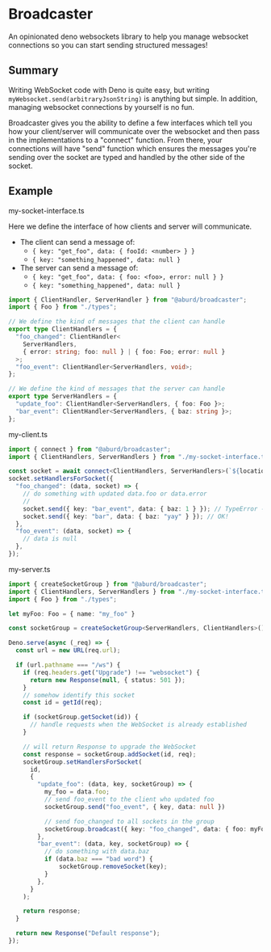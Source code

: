 # Broadcaster

An opinionated deno websockets library to help you manage websocket connections so you can start sending structured messages!

## Summary

Writing WebSocket code with Deno is quite easy, but writing `myWebsocket.send(arbitraryJsonString)` is anything but simple. In addition, managing websocket connections by yourself is no fun. 

Broadcaster gives you the ability to define a few interfaces which tell you how your client/server will communicate over the websocket and then pass in the implementations to a "connect" function. From there, your connections will have "send" function which ensures the messages you're sending over the socket are typed and handled by the other side of the socket.

## Example

my-socket-interface.ts

Here we define the interface of how clients and server will communicate.

- The client can send a message of:
  - `{ key: "get_foo", data: { fooId: <number> } }`
  - `{ key: "something_happened", data: null }`
- The server can send a message of:
  - `{ key: "get_foo", data: { foo: <foo>, error: null } }`
  - `{ key: "something_happened", data: null }`

```ts
import { ClientHandler, ServerHandler } from "@aburd/broadcaster";
import { Foo } from "./types";

// We define the kind of messages that the client can handle
export type ClientHandlers = {
  "foo_changed": ClientHandler<
    ServerHandlers,
    { error: string; foo: null } | { foo: Foo; error: null }
  >;
  "foo_event": ClientHandler<ServerHandlers, void>;
};

// We define the kind of messages that the server can handle
export type ServerHandlers = {
  "update_foo": ClientHandler<ServerHandlers, { foo: Foo }>;
  "bar_event": ClientHandler<ServerHandlers, { baz: string }>;
};
```

my-client.ts

```ts
import { connect } from "@aburd/broadcaster";
import { ClientHandlers, ServerHandlers } from "./my-socket-interface.ts";

const socket = await connect<ClientHandlers, ServerHandlers>(`${location.origin}/ws`);
socket.setHandlersForSocket({
  "foo_changed": (data, socket) => {
    // do something with updated data.foo or data.error
    //
    socket.send({ key: "bar_event", data: { baz: 1 } }); // TypeError - baz needs to be a string
    socket.send({ key: "bar", data: { baz: "yay" } }); // OK!
  },
  "foo_event": (data, socket) => {
    // data is null
  },
});
```

my-server.ts

```ts
import { createSocketGroup } from "@aburd/broadcaster";
import { ClientHandlers, ServerHandlers } from "./my-socket-interface.ts";
import { Foo } from "./types";

let myFoo: Foo = { name: "my_foo" }

const socketGroup = createSocketGroup<ServerHandlers, ClientHandlers>()

Deno.serve(async (_req) => {
  const url = new URL(req.url);

  if (url.pathname === "/ws") {
    if (req.headers.get("Upgrade") !== "websocket") {
      return new Response(null, { status: 501 });
    }
    // somehow identify this socket
    const id = getId(req);

    if (socketGroup.getSocket(id)) {
      // handle requests when the WebSocket is already established
    }

    // will return Response to upgrade the WebSocket
    const response = socketGroup.addSocket(id, req);
    socketGroup.setHandlersForSocket(
      id,
      {
        "update_foo": (data, key, socketGroup) => {
          my_foo = data.foo;
          // send foo_event to the client who updated foo
          socketGroup.send("foo_event", { key, data: null })

          // send foo_changed to all sockets in the group
          socketGroup.broadcast({ key: "foo_changed", data: { foo: myFoo } }); // TypeError - baz needs to be a string
        },
        "bar_event": (data, key, socketGroup) => {
          // do something with data.baz
          if (data.baz === "bad word") {
              socketGroup.removeSocket(key);
          }
        },
      }
    );

    return response;
  }

  return new Response("Default response");
});
```
